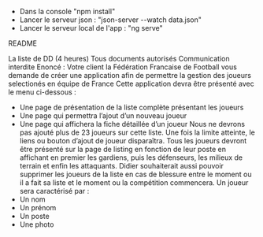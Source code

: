 - Dans la console "npm install"
- Lancer le serveur json : "json-server --watch data.json"
- Lancer le serveur local de l'app : "ng serve"


README 

La liste de DD (4 heures)
Tous documents autorisés
Communication interdite
Enoncé :
Votre client la Fédération Francaise de Football vous demande de créer une application afin
de permettre la gestion des joueurs selectionés en équipe de France
Cette application devra être présenté avec le menu ci-dessous :
- Une page de présentation de la liste complète présentant les joueurs
- Une page qui permettra l’ajout d’un nouveau joueur
- Une page qui affichera la fiche détaillée d’un joueur
Nous ne devrons pas ajouté plus de 23 joueurs sur cette liste. Une fois la limite atteinte, le
liens ou bouton d’ajout de joueur disparaîtra.
Tous les joueurs devront être présenté sur la page de listing en fonction de leur poste en
affichant en premier les gardiens, puis les défenseurs, les milieux de terrain et enfin les
attaquants.
Didier souhaiterait aussi pouvoir supprimer les joueurs de la liste en cas de blessure entre le
moment ou il a fait sa liste et le moment ou la compétition commencera.
Un joueur sera caractérisé par :
- Un nom
- Un prénom
- Un poste
- Une photo

